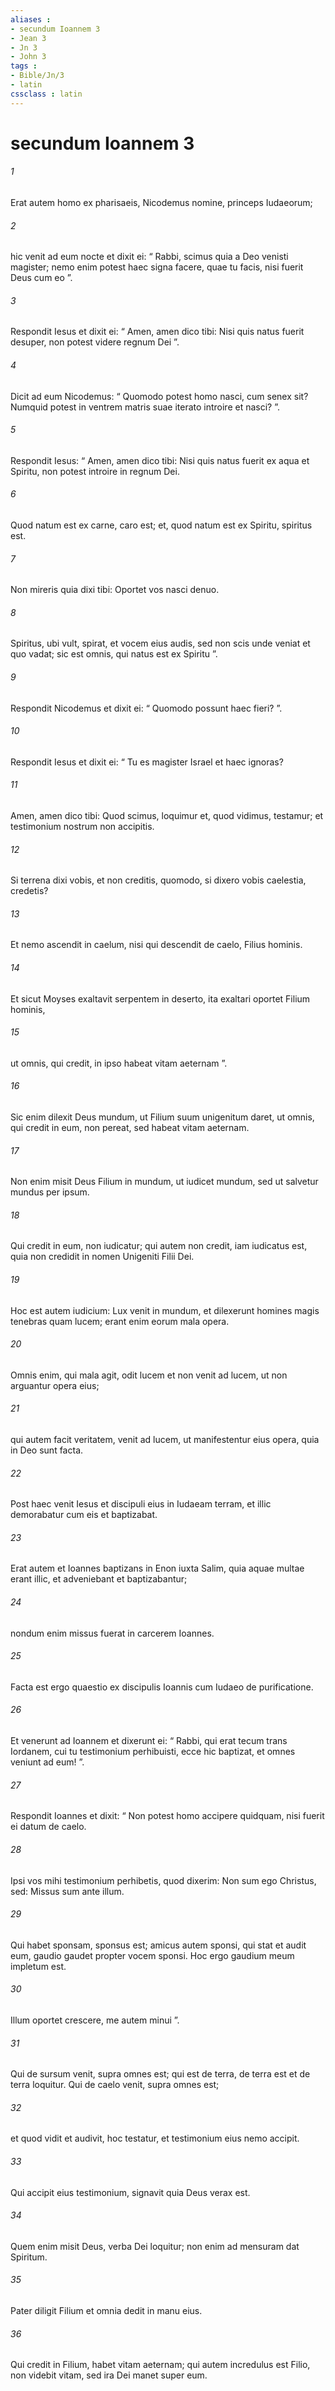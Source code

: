 ```yaml
---
aliases : 
- secundum Ioannem 3
- Jean 3
- Jn 3
- John 3
tags : 
- Bible/Jn/3
- latin
cssclass : latin
---
```


# secundum Ioannem 3

###### 1
Erat autem homo ex pharisaeis, Nicodemus nomine, princeps Iudaeorum; 
###### 2
hic venit ad eum nocte et dixit ei: “ Rabbi, scimus quia a Deo venisti magister; nemo enim potest haec signa facere, quae tu facis, nisi fuerit Deus cum eo ”. 
###### 3
Respondit Iesus et dixit ei: “ Amen, amen dico tibi: Nisi quis natus fuerit desuper, non potest videre regnum Dei ”. 
###### 4
Dicit ad eum Nicodemus: “ Quomodo potest homo nasci, cum senex sit? Numquid potest in ventrem matris suae iterato introire et nasci? ”. 
###### 5
Respondit Iesus: “ Amen, amen dico tibi: Nisi quis natus fuerit ex aqua et Spiritu, non potest introire in regnum Dei. 
###### 6
Quod natum est ex carne, caro est; et, quod natum est ex Spiritu, spiritus est. 
###### 7
Non mireris quia dixi tibi: Oportet vos nasci denuo. 
###### 8
Spiritus, ubi vult, spirat, et vocem eius audis, sed non scis unde veniat et quo vadat; sic est omnis, qui natus est ex Spiritu ”. 
###### 9
Respondit Nicodemus et dixit ei: “ Quomodo possunt haec fieri? ”. 
###### 10
Respondit Iesus et dixit ei: “ Tu es magister Israel et haec ignoras? 
###### 11
Amen, amen dico tibi: Quod scimus, loquimur et, quod vidimus, testamur; et testimonium nostrum non accipitis. 
###### 12
Si terrena dixi vobis, et non creditis, quomodo, si dixero vobis caelestia, credetis? 
###### 13
Et nemo ascendit in caelum, nisi qui descendit de caelo, Filius hominis. 
###### 14
Et sicut Moyses exaltavit serpentem in deserto, ita exaltari oportet Filium hominis, 
###### 15
ut omnis, qui credit, in ipso habeat vitam aeternam ”.
###### 16
Sic enim dilexit Deus mundum, ut Filium suum unigenitum daret, ut omnis, qui credit in eum, non pereat, sed habeat vitam aeternam. 
###### 17
Non enim misit Deus Filium in mundum, ut iudicet mundum, sed ut salvetur mundus per ipsum. 
###### 18
Qui credit in eum, non iudicatur; qui autem non credit, iam iudicatus est, quia non credidit in nomen Unigeniti Filii Dei. 
###### 19
Hoc est autem iudicium: Lux venit in mundum, et dilexerunt homines magis tenebras quam lucem; erant enim eorum mala opera. 
###### 20
Omnis enim, qui mala agit, odit lucem et non venit ad lucem, ut non arguantur opera eius; 
###### 21
qui autem facit veritatem, venit ad lucem, ut manifestentur eius opera, quia in Deo sunt facta.
###### 22
Post haec venit Iesus et discipuli eius in Iudaeam terram, et illic demorabatur cum eis et baptizabat. 
###### 23
Erat autem et Ioannes baptizans in Enon iuxta Salim, quia aquae multae erant illic, et adveniebant et baptizabantur; 
###### 24
nondum enim missus fuerat in carcerem Ioannes.
###### 25
Facta est ergo quaestio ex discipulis Ioannis cum Iudaeo de purificatione. 
###### 26
Et venerunt ad Ioannem et dixerunt ei: “ Rabbi, qui erat tecum trans Iordanem, cui tu testimonium perhibuisti, ecce hic baptizat, et omnes veniunt ad eum! ”. 
###### 27
Respondit Ioannes et dixit: “ Non potest homo accipere quidquam, nisi fuerit ei datum de caelo. 
###### 28
Ipsi vos mihi testimonium perhibetis, quod dixerim: Non sum ego Christus, sed: Missus sum ante illum. 
###### 29
Qui habet sponsam, sponsus est; amicus autem sponsi, qui stat et audit eum, gaudio gaudet propter vocem sponsi. Hoc ergo gaudium meum impletum est. 
###### 30
Illum oportet crescere, me autem minui ”.
###### 31
Qui de sursum venit, supra omnes est; qui est de terra, de terra est et de terra loquitur. Qui de caelo venit, supra omnes est; 
###### 32
et quod vidit et audivit, hoc testatur, et testimonium eius nemo accipit. 
###### 33
Qui accipit eius testimonium, signavit quia Deus verax est.
###### 34
Quem enim misit Deus, verba Dei loquitur; non enim ad mensuram dat Spiritum. 
###### 35
Pater diligit Filium et omnia dedit in manu eius. 
###### 36
Qui credit in Filium, habet vitam aeternam; qui autem incredulus est Filio, non videbit vitam, sed ira Dei manet super eum.
